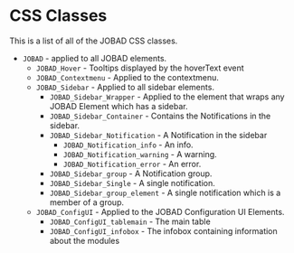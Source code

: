 # CSS Classes
This is a list of all of the JOBAD CSS classes. 

* `JOBAD` - applied to all JOBAD elements. 
	* `JOBAD_Hover` - Tooltips displayed by the hoverText event
	* `JOBAD_Contextmenu` - Applied to the contextmenu. 
	* `JOBAD_Sidebar` - Applied to all sidebar elements. 
		* `JOBAD_Sidebar_Wrapper` - Applied to the element that wraps any JOBAD Element which has a sidebar. 
		* `JOBAD_Sidebar_Container` - Contains the Notifications in the sidebar. 
		* `JOBAD_Sidebar_Notification` - A Notification in the sidebar
			* `JOBAD_Notification_info` - An info. 
			* `JOBAD_Notification_warning` - A warning. 
			* `JOBAD_Notification_error` - An error. 
		* `JOBAD_Sidebar_group` - A Notification group. 
		* `JOBAD_Sidebar_Single` - A single notification. 
		* `JOBAD_Sidebar_group_element` - A single notification which is a member of a group. 
	* `JOBAD_ConfigUI` - Applied to the JOBAD Configuration UI Elements. 
		* `JOBAD_ConfigUI_tablemain` - The main table
		* `JOBAD_ConfigUI_infobox` - The infobox containing information about the modules


